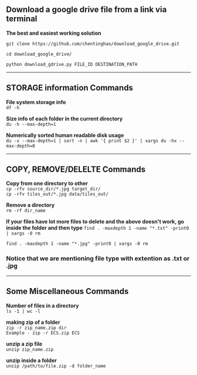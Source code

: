 ## Download a google drive file from a link via terminal
**The best and easiest working solution**
```
git clone https://github.com/chentinghao/download_google_drive.git

cd download_google_drive/

python download_gdrive.py FILE_ID DESTINATION_PATH
```
*********************************************************
## STORAGE information Commands
**File system storage info**  
```df -h```

**Size info of each folder in the current directory**  
```du -h --max-depth=1```

**Numerically sorted human readable disk usage**  
```du -x --max-depth=1 | sort -n | awk '{ print $2 }' | xargs du -hx --max-depth=0```

*********************************************************
## COPY, REMOVE/DELELTE Commands
**Copy from one directory to other**  
```cp -rfv source_dir/*.jpg target_dir/```  
```cp -rfv tiles_out/*.jpg data/tiles_out/```  

**Remove a directory**  
```rm -rf dir_name```

**If your files have lot more files to delete and the above doesn't work, go inside the folder and then type**
```find . -maxdepth 1 -name "*.txt" -print0 | xargs -0 rm```

```find . -maxdepth 1 -name "*.jpg" -print0 | xargs -0 rm```

### Notice that we are mentioning file type with extention as .txt or .jpg

*********************************************************
## Some Miscellaneous Commands

**Number of files in a directory**  
```ls -1 | wc -l```

**making zip of a folder**  
```zip -r zip_name.zip dir```  
```Example - zip -r ECS.zip ECS```  

**unzip a zip file**  
```unzip zip_name.zip```  

**unzip inside a folder**  
```unzip /path/to/file.zip -d folder_name```
